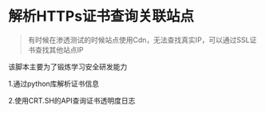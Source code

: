 # 解析HTTPs证书查询关联站点
> 有时候在渗透测试的时候站点使用Cdn，无法查找真实IP，可以通过SSL证书查找其他站点IP

该脚本主要为了锻炼学习安全研发能力


1.通过python库解析证书信息

2.使用CRT.SH的API查询证书透明度日志

